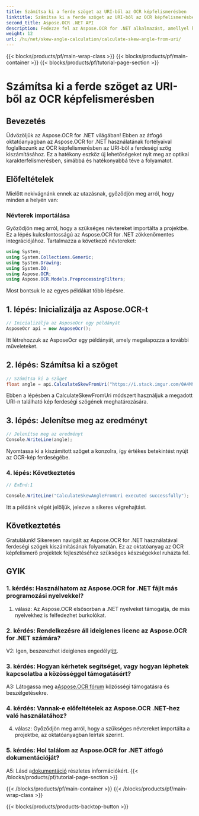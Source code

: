 ```yaml
---
title: Számítsa ki a ferde szöget az URI-ből az OCR képfelismerésben
linktitle: Számítsa ki a ferde szöget az URI-ből az OCR képfelismerésben
second_title: Aspose.OCR .NET API
description: Fedezze fel az Aspose.OCR for .NET alkalmazást, amellyel könnyedén kiszámíthatja a ferde szögeket az OCR képfelismerésben. Fokozza projektjeit pontossággal és hatékonysággal.
weight: 12
url: /hu/net/skew-angle-calculation/calculate-skew-angle-from-uri/
---
```


{{< blocks/products/pf/main-wrap-class >}}
{{< blocks/products/pf/main-container >}}
{{< blocks/products/pf/tutorial-page-section >}}

# Számítsa ki a ferde szöget az URI-ből az OCR képfelismerésben

## Bevezetés

Üdvözöljük az Aspose.OCR for .NET világában! Ebben az átfogó oktatóanyagban az Aspose.OCR for .NET használatának fortélyaival foglalkozunk az OCR képfelismerésben az URI-ből a ferdeségi szög kiszámításához. Ez a hatékony eszköz új lehetőségeket nyit meg az optikai karakterfelismerésben, simábbá és hatékonyabbá téve a folyamatot.

## Előfeltételek

Mielőtt nekivágnánk ennek az utazásnak, győződjön meg arról, hogy minden a helyén van:

### Névterek importálása

Győződjön meg arról, hogy a szükséges névtereket importálta a projektbe. Ez a lépés kulcsfontosságú az Aspose.OCR for .NET zökkenőmentes integrációjához. Tartalmazza a következő névtereket:

```csharp
using System;
using System.Collections.Generic;
using System.Drawing;
using System.IO;
using Aspose.OCR;
using Aspose.OCR.Models.PreprocessingFilters;
```

Most bontsuk le az egyes példákat több lépésre.

## 1. lépés: Inicializálja az Aspose.OCR-t

```csharp
// Inicializálja az AsposeOcr egy példányát
AsposeOcr api = new AsposeOcr();
```

Itt létrehozzuk az AsposeOcr egy példányát, amely megalapozza a további műveleteket.

## 2. lépés: Számítsa ki a szöget

```csharp
// Számítsa ki a szöget
float angle = api.CalculateSkewFromUri("https://i.stack.imgur.com/0A4M9.png");
```

Ebben a lépésben a CalculateSkewFromUri módszert használjuk a megadott URI-n található kép ferdeségi szögének meghatározására.

## 3. lépés: Jelenítse meg az eredményt

```csharp
// Jelenítse meg az eredményt
Console.WriteLine(angle);
```

Nyomtassa ki a kiszámított szöget a konzolra, így értékes betekintést nyújt az OCR-kép ferdeségébe.

### 4. lépés: Következtetés

```csharp
// ExEnd:1

Console.WriteLine("CalculateSkewAngleFromUri executed successfully");
```

Itt a példánk végét jelöljük, jelezve a sikeres végrehajtást.

## Következtetés

Gratulálunk! Sikeresen navigált az Aspose.OCR for .NET használatával ferdeségi szögek kiszámításának folyamatán. Ez az oktatóanyag az OCR képfelismerő projektek fejlesztéséhez szükséges készségekkel ruházta fel.

## GYIK

### 1. kérdés: Használhatom az Aspose.OCR for .NET fájlt más programozási nyelvekkel?

1. válasz: Az Aspose.OCR elsősorban a .NET nyelveket támogatja, de más nyelvekhez is felfedezhet burkolókat.

### 2. kérdés: Rendelkezésre áll ideiglenes licenc az Aspose.OCR for .NET számára?

 V2: Igen, beszerezhet ideiglenes engedélyt[itt](https://purchase.aspose.com/temporary-license/).

### 3. kérdés: Hogyan kérhetek segítséget, vagy hogyan léphetek kapcsolatba a közösséggel támogatásért?

 A3: Látogassa meg a[Aspose.OCR fórum](https://forum.aspose.com/c/ocr/16) közösségi támogatásra és beszélgetésekre.

### 4. kérdés: Vannak-e előfeltételek az Aspose.OCR .NET-hez való használatához?

4. válasz: Győződjön meg arról, hogy a szükséges névtereket importálta a projektbe, az oktatóanyagban leírtak szerint.

### 5. kérdés: Hol találom az Aspose.OCR for .NET átfogó dokumentációját?

 A5: Lásd a[dokumentáció](https://reference.aspose.com/ocr/net/) részletes információkért.
{{< /blocks/products/pf/tutorial-page-section >}}

{{< /blocks/products/pf/main-container >}}
{{< /blocks/products/pf/main-wrap-class >}}

{{< blocks/products/products-backtop-button >}}
